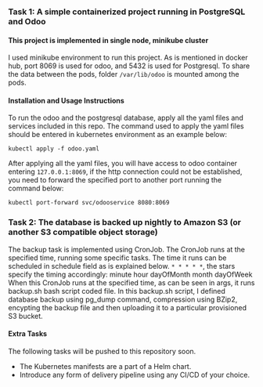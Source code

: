 ### Task 1: A simple containerized project running in PostgreSQL and Odoo

#### This project is implemented in single node, minikube cluster

I used minikube environment to run this project. As is mentioned in docker hub, port 8069 is used for odoo, and 5432 is used for Postgresql. To share the data between the pods, folder `/var/lib/odoo` is mounted among the pods.

#### Installation and Usage Instructions

To run the odoo and the postgresql database, apply all the yaml files and services included in this repo. The command used to apply the yaml files should be entered in kubernetes environment as an example below:

`kubectl apply -f odoo.yaml`

After applying all the yaml files, you will have access to odoo container entering `127.0.0.1:8069`, if the http connection could not be established, you need to forward the specified port to another port running the command below:

`kubectl port-forward svc/odooservice 8080:8069`

### Task 2: The database is backed up nightly to Amazon S3 (or another S3 compatible object storage)

The backup task is implemented using CronJob. The CronJob runs at the specified time, running some specific tasks. The time it runs can be scheduled in schedule field as is explained below.
`* * * * *`, the stars specify the timing accordingly:
minute hour dayOfMonth month dayOfWeek
When this CronJob runs at the specified time, as can be seen in args, it runs backup.sh bash script coded file.
In this backup.sh script, I defined database backup using pg_dump command, compression using BZip2, encypting the backup file and then uploading it to a particular provisioned S3 bucket.

#### Extra Tasks

The following tasks will be pushed to this repository soon.

- The Kubernetes manifests are a part of a Helm chart.
- Introduce any form of delivery pipeline using any CI/CD of your choice.
